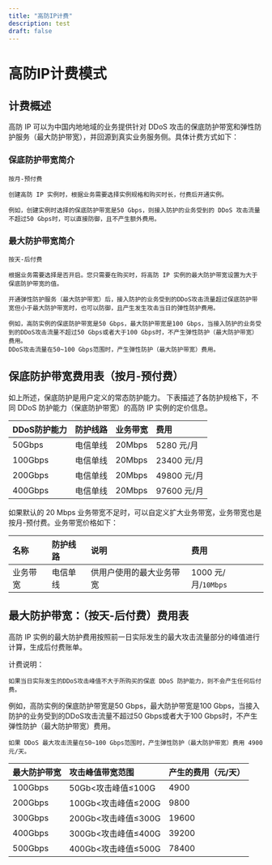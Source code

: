 ```yaml
---
title: "高防IP计费"
description: test
draft: false
---
```


# 高防IP计费模式


## 计费概述

高防 IP 可以为中国内地地域的业务提供针对 DDoS 攻击的保底防护带宽和弹性防护服务（最大防护带宽），并回源到真实业务服务侧。具体计费方式如下：

### 保底防护带宽简介

    按月-预付费

    创建高防 IP 实例时，根据业务需要选择实例规格和购买时长，付费后开通实例。

    例如，创建实例时选择的保底防护带宽是50 Gbps，则接入防护的业务受到的 DDoS 攻击流量不超过50 Gbps时，可以直接防御，且不产生额外费用。
    
### 最大防护带宽简介

    按天-后付费

    根据业务需要选择是否开启。您只需要在购买时，将高防 IP 实例的最大防护带宽设置为大于保底防护带宽的值。
    
    开通弹性防护服务（最大防护带宽）后，接入防护的业务受到的DDoS攻击流量超过保底防护带宽但小于最大防护带宽时，也可以防御，且产生发生攻击当日的弹性防护费用。

    例如，高防实例的保底防护带宽是50 Gbps，最大防护带宽是100 Gbps，当接入防护的业务受到的DDoS攻击流量不超过50 Gbps或者大于100 Gbps时，不产生弹性防护（最大防护带宽）费用。
    DDoS攻击流量在50~100 Gbps范围时，产生弹性防护（最大防护带宽）费用。


## 保底防护带宽费用表（按月-预付费）

如上所述，保底防护是用户定义的常态防护能力。
下表描述了各防护规格下，不同 DDoS 防护能力（保底防护带宽）的高防 IP 实例的定价信息。

| DDoS防护能力 |	防护线路 | 业务带宽|	费用 |
|:----|:----|:----|:----|
| 50Gbps |	电信单线| 20Mbps |	5280 元/月 |
| 100Gbps |	电信单线| 20Mbps |	23400 元/月 |
| 200Gbps |	电信单线| 20Mbps |	49800 元/月 |
| 400Gbps |	电信单线| 20Mbps |	97600 元/月 |

如果默认的 20 Mbps 业务带宽不足时，可以自定义扩大业务带宽，业务带宽也是按月-预付费。业务带宽价格如下：

| 名称 |	防护线路 | 说明|	费用 |
|:----|:----|:----|:----|
| 业务带宽 |	电信单线 | 供用户使用的最大业务带宽   |	1000 元/月/`10Mbps` |


## 最大防护带宽：（按天-后付费）费用表

高防 IP 实例的最大防护费用按照前一日实际发生的最大攻击流量部分的峰值进行计算，生成后付费账单。

计费说明：

    如果当日实际发生的DDoS攻击峰值不大于所购买的保底 DDoS 防护能力，则不会产生任何后付费。


例如，高防实例的保底防护带宽是50 Gbps，最大防护带宽是100 Gbps，当接入防护的业务受到的DDoS攻击流量不超过50 Gbps或者大于100 Gbps时，不产生弹性防护（最大防护带宽）费用。
    
    如果 DDoS 最大攻击流量在50~100 Gbps范围时，产生弹性防护（最大防护带宽）费用 4900 元/天。
   

|最大防护带宽| 攻击峰值带宽范围 |	产生的费用（元/天） | 
|:----|:----|:----|
|100Gbps | 50Gb<攻击峰值≤100G| 4900|
|200Gbps | 100Gb<攻击峰值≤200G| 9800|
|300Gbps | 200Gb<攻击峰值≤300G| 19600|
|400Gbps | 300Gb<攻击峰值≤400G| 39200|
|500Gbps | 400Gb<攻击峰值≤500G| 78400|




